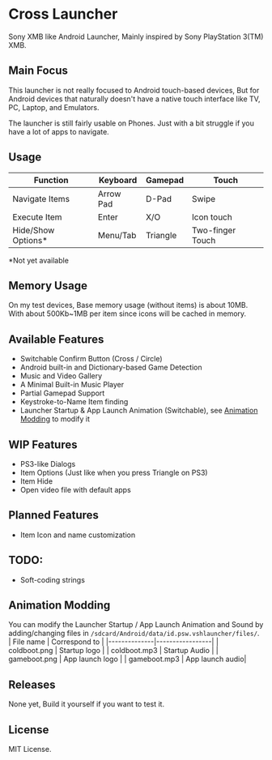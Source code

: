 # Cross Launcher
Sony XMB like Android Launcher, Mainly inspired by Sony PlayStation 3(TM) XMB.

## Main Focus
This launcher is not really focused to Android touch-based devices, But for Android devices that 
naturally doesn't have a native touch interface like TV, PC, Laptop, and Emulators.

The launcher is still fairly usable on Phones. Just with a bit struggle if you have a
lot of apps to navigate.

## Usage
| Function          | Keyboard | Gamepad   | Touch            |
|-------------------|----------|-----------|------------------|
| Navigate Items    | Arrow Pad| D-Pad     | Swipe            |
| Execute Item      | Enter    | X/O       | Icon touch       |
| Hide/Show Options*| Menu/Tab | Triangle  | Two-finger Touch |

*Not yet available

## Memory Usage
On my test devices, Base memory usage (without items) is about 10MB.
With about 500Kb~1MB per item since icons will be cached in memory.

## Available Features
- Switchable Confirm Button (Cross / Circle)
- Android built-in and Dictionary-based Game Detection
- Music and Video Gallery
- A Minimal Built-in Music Player
- Partial Gamepad Support
- Keystroke-to-Name Item finding
- Launcher Startup & App Launch Animation (Switchable), see [Animation Modding](https://github.com/EmiyaSyahriel/CrossLauncher#animation-modding) to modify it

## WIP Features
- PS3-like Dialogs
- Item Options (Just like when you press Triangle on PS3)
- Item Hide
- Open video file with default apps

## Planned Features
- Item Icon and name customization

## TODO:
- Soft-coding strings

## Animation Modding
You can modify the Launcher Startup / App Launch Animation and Sound by
adding/changing files in `/sdcard/Android/data/id.psw.vshlauncher/files/`.
| File name    | Correspond to   |
|--------------|-----------------|
| coldboot.png | Startup logo    |
| coldboot.mp3 | Startup Audio   |
| gameboot.png | App launch logo |
| gameboot.mp3 | App launch audio|

## Releases
None yet, Build it yourself if you want to test it.

## License
MIT License.
